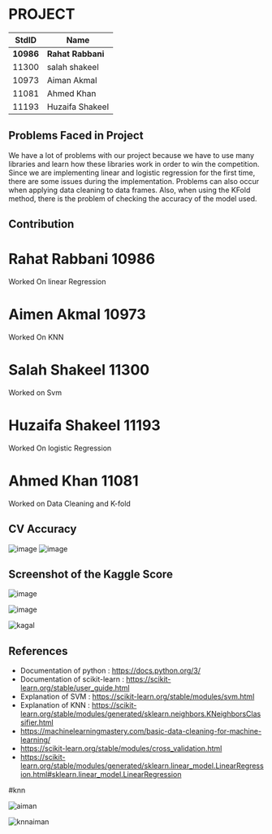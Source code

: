 # PROJECT #

StdID | Name
------------ | -------------
**10986** | **Rahat Rabbani** 
11300 | salah shakeel
10973 | Aiman Akmal
11081 | Ahmed Khan
11193 | Huzaifa Shakeel

## Problems Faced in Project ##

We have a lot of problems with our project because we have to use many libraries and learn how these libraries work in order to win the competition. Since we are implementing linear and logistic regression for the first time, there are some issues during the implementation. Problems can also occur when applying  data cleaning to  data frames. Also, when using the KFold method, there is the problem of checking the accuracy of the model used.

## Contribution ##

# Rahat Rabbani 10986 #
Worked On linear Regression
# Aimen Akmal 10973 #
Worked On KNN
# Salah Shakeel 11300 #
Worked on Svm
# Huzaifa Shakeel 11193 #
Worked On logistic Regression
# Ahmed Khan 11081 #
Worked on Data Cleaning and K-fold

## CV Accuracy ##

![image](https://user-images.githubusercontent.com/99352810/169679257-3fb5e835-fa9c-453c-a3e9-1f45aa444e83.png)
![image](https://user-images.githubusercontent.com/99352810/169679283-0fa85b97-79a3-4454-a045-0274237d2be0.png)

## Screenshot of the Kaggle Score ##
![image](https://user-images.githubusercontent.com/99357263/169691056-88035a9f-4e7d-49a0-9e33-e130686a026d.png)

![image](https://user-images.githubusercontent.com/99352810/169680008-2d2b3c29-1533-4c57-b271-53204454ba65.png)

![kagal](https://user-images.githubusercontent.com/99352212/169686311-4ded7ab8-1424-4fef-98f3-ef69e71c73ba.PNG)


## References ##
- Documentation of python : https://docs.python.org/3/
- Documentation of scikit-learn : https://scikit-learn.org/stable/user_guide.html
- Explanation of SVM : https://scikit-learn.org/stable/modules/svm.html
- Explanation of KNN : https://scikit-learn.org/stable/modules/generated/sklearn.neighbors.KNeighborsClassifier.html
- https://machinelearningmastery.com/basic-data-cleaning-for-machine-learning/
- https://scikit-learn.org/stable/modules/cross_validation.html
- https://scikit-learn.org/stable/modules/generated/sklearn.linear_model.LinearRegression.html#sklearn.linear_model.LinearRegression





#knn


![aiman](https://user-images.githubusercontent.com/99357609/169689180-af2c87a5-caa3-4b75-bf3b-1d457395b56b.jpg)

![knnaiman](https://user-images.githubusercontent.com/99357609/169689517-947025a9-e973-4c18-ab80-d6e5849a7129.jpg)
